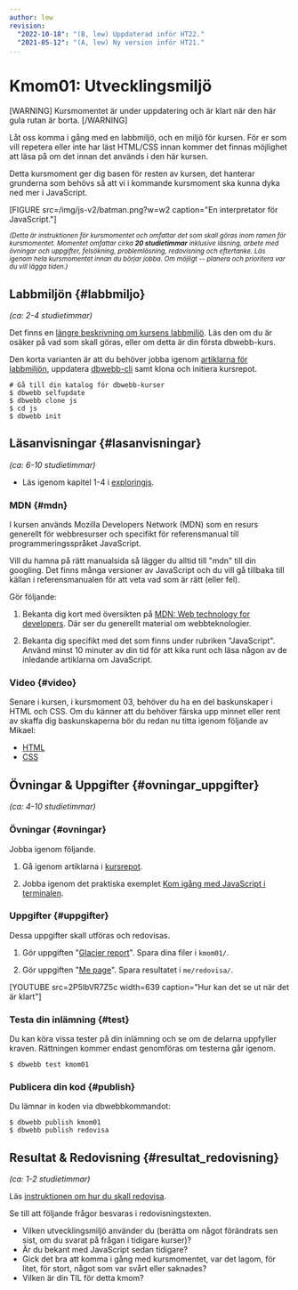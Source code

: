 ```yaml
---
author: lew
revision:
  "2022-10-18": "(B, lew) Uppdaterad inför HT22."
  "2021-05-12": "(A, lew) Ny version inför HT21."
...
```


# Kmom01: Utvecklingsmiljö

[WARNING]
Kursmomentet är under uppdatering och är klart när den här gula rutan är borta.
[/WARNING]

Låt oss komma i gång med en labbmiljö, och en miljö för kursen. För er som vill repetera eller inte har läst HTML/CSS innan kommer det finnas möjlighet att läsa på om det innan det används i den här kursen.

Detta kursmoment ger dig basen för resten av kursen, det hanterar grunderna som behövs så att vi i kommande kursmoment ska kunna dyka ned mer i JavaScript.

<!--stop-->

[FIGURE src=/img/js-v2/batman.png?w=w2 caption="En interpretator för JavaScript."]

<small><i>(Detta är instruktionen för kursmomentet och omfattar det som skall göras inom ramen för kursmomentet. Momentet omfattar cirka **20 studietimmar** inklusive läsning, arbete med övningar och uppgifter, felsökning, problemlösning, redovisning och eftertanke. Läs igenom hela kursmomentet innan du börjar jobba. Om möjligt -- planera och prioritera var du vill lägga tiden.)</i></small>

## Labbmiljön {#labbmiljo}

_(ca: 2-4 studietimmar)_

Det finns en [längre beskrivning om kursens labbmiljö](./../installera-labbmiljo). Läs den om du är osäker på vad som skall göras, eller om detta är din första dbwebb-kurs.

Den korta varianten är att du behöver jobba igenom [artiklarna för labbmiljön](https://github.com/dbwebb-se/js-v2/blob/master/articles/environment), uppdatera [dbwebb-cli](dbwebb-cli) samt klona och initiera kursrepot.

```text
# Gå till din katalog för dbwebb-kurser
$ dbwebb selfupdate
$ dbwebb clone js
$ cd js
$ dbwebb init
```

## Läsanvisningar {#lasanvisningar}

_(ca: 6-10 studietimmar)_

- Läs igenom kapitel 1-4 i [exploringjs](https://exploringjs.com/impatient-js).

### MDN {#mdn}

I kursen används Mozilla Developers Network (MDN) som en resurs generellt för webbresurser och specifikt för referensmanual till programmeringsspråket JavaScript.

Vill du hamna på rätt manualsida så lägger du alltid till "mdn" till din googling. Det finns många versioner av JavaScript och du vill gå tillbaka till källan i referensmanualen för att veta vad som är rätt (eller fel).

Gör följande:

1. Bekanta dig kort med översikten på [MDN: Web technology for developers](https://developer.mozilla.org/en-US/docs/Web). Där ser du generellt material om webbteknologier.

1. Bekanta dig specifikt med det som finns under rubriken "JavaScript". Använd minst 10 minuter av din tid för att kika runt och läsa någon av de inledande artiklarna om JavaScript.

### Video {#video}

Senare i kursen, i kursmoment 03, behöver du ha en del baskunskaper i HTML och CSS. Om du känner att du behöver färska upp minnet eller rent av skaffa dig baskunskaperna bör du redan nu titta igenom följande av Mikael:

- [HTML](https://youtu.be/8QMveCqpegw)
- [CSS](https://youtu.be/Rzpl9mrJ05w)

<!--
1. Videoserien [Lär dig JavaScript](https://www.youtube.com/playlist?list=PLKtP9l5q3ce_YXUQlr5aAzJ406vSsmeMT) är tätt kopplat till kursmaterialet. Kika igenom serien under kursens gång. -->

## Övningar & Uppgifter {#ovningar_uppgifter}

_(ca: 4-10 studietimmar)_

### Övningar {#ovningar}

Jobba igenom följande.

1. Gå igenom artiklarna i [kursrepot](https://github.com/dbwebb-se/js-v2/tree/master/articles/kmom01).

1. Jobba igenom det praktiska exemplet [Kom igång med JavaScript i terminalen](https://github.com/dbwebb-se/js-v2/tree/master/example/basics).

### Uppgifter {#uppgifter}

Dessa uppgifter skall utföras och redovisas.

1. Gör uppgiften "[Glacier report](https://github.com/dbwebb-se/js-v2/blob/master/assignments/kmom01/01_glacier.md)". Spara dina filer i `kmom01/`.

1. Gör uppgiften "[Me page](https://github.com/dbwebb-se/js-v2/blob/master/assignments/kmom01/02_mepage.md)". Spara resultatet i `me/redovisa/`.

[YOUTUBE src=2P5lbVR7Z5c width=639 caption="Hur kan det se ut när det är klart"]

### Testa din inlämning {#test}

Du kan köra vissa tester på din inlämning och se om de delarna uppfyller kraven. Rättningen kommer endast genomföras om testerna går igenom.

```console
$ dbwebb test kmom01
```

### Publicera din kod {#publish}

Du lämnar in koden via dbwebbkommandot:

```console
$ dbwebb publish kmom01
$ dbwebb publish redovisa
```

## Resultat & Redovisning {#resultat_redovisning}

_(ca: 1-2 studietimmar)_

Läs [instruktionen om hur du skall redovisa](./../redovisa).

Se till att följande frågor besvaras i redovisningstexten.

- Vilken utvecklingsmiljö använder du (berätta om något förändrats sen sist, om du svarat på frågan i tidigare kurser)?
- Är du bekant med JavaScript sedan tidigare?
- Gick det bra att komma i gång med kursmomentet, var det lagom, för litet, för stort, något som var svårt eller saknades?
- Vilken är din TIL för detta kmom?
